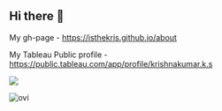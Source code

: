 ## Hi there 👋

<!--
**IsTheKris/IsTheKris** is a ✨ _special_ ✨ repository because its `README.md` (this file) appears on your GitHub profile.

Here are some ideas to get you started:

- 🔭 I’m currently working on ...
- 🌱 I’m currently learning ...
- 👯 I’m looking to collaborate on ...
- 🤔 I’m looking for help with ...
- 💬 Ask me about ...
- 📫 How to reach me: ...
- 😄 Pronouns: ...
- ⚡ Fun fact: ...
-->
My gh-page - https://isthekris.github.io/about

My Tableau Public profile - https://public.tableau.com/app/profile/krishnakumar.k.s


![](https://komarev.com/ghpvc/?username=IsTheKris&style=flat-square)

<img src="https://github-readme-stats.vercel.app/api/top-langs?username=IsTheKris&show_icons=true&locale=en&layout=compact&theme=chartreuse-dark" alt="ovi" />
